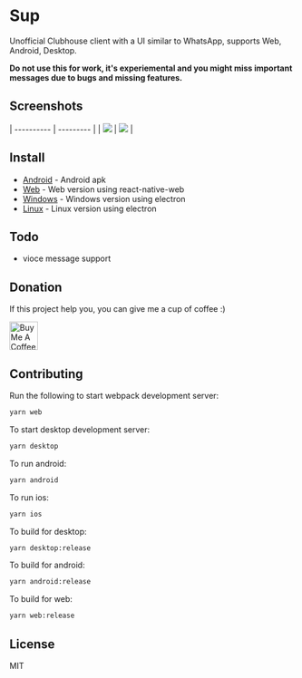 # Sup

Unofficial Clubhouse client with a UI similar to WhatsApp, supports Web, Android, Desktop.

**Do not use this for work, it's experiemental and you might miss important messages due to bugs and
missing features.**

## Screenshots

| ---------- | --------- |
| ![][light] | ![][dark] |

## Install

- [Android](https://github.com/arnnis/Sup/releases/latest) - Android apk
- [Web](https://arnnis.github.io/Sup) - Web version using react-native-web
- [Windows](https://github.com/arnnis/Sup/releases/latest) - Windows version using electron
- [Linux](https://github.com/arnnis/Sup/releases/latest) - Linux version using electron

[dark]: https://user-images.githubusercontent.com/61647712/114277408-bc69ec00-9a33-11eb-9c9a-775772e73fbc.jpg
[light]: https://user-images.githubusercontent.com/61647712/114277409-be33af80-9a33-11eb-97ba-b905ad096bb7.jpg
[conversation]: https://user-images.githubusercontent.com/56032649/65983227-eda24d00-e489-11e9-9d31-ed6d392237e3.png
[workspaces]: https://user-images.githubusercontent.com/56032649/65982799-0100e880-e489-11e9-87c0-ae898f3603dc.png

## Todo

- vioce message support

## Donation

If this project help you, you can give me a cup of coffee :)

<a href="https://www.buymeacoffee.com/arnnis" target="_blank"><img src="https://cdn.buymeacoffee.com/buttons/default-red.png" alt="Buy Me A Coffee" height="50" ></a>

## Contributing

Run the following to start webpack development server:

```sh
yarn web
```

To start desktop development server:

```sh
yarn desktop
```

To run android:

```sh
yarn android
```

To run ios:

```sh
yarn ios
```

To build for desktop:

```sh
yarn desktop:release
```

To build for android:

```sh
yarn android:release
```

To build for web:

```sh
yarn web:release
```

## License

MIT
